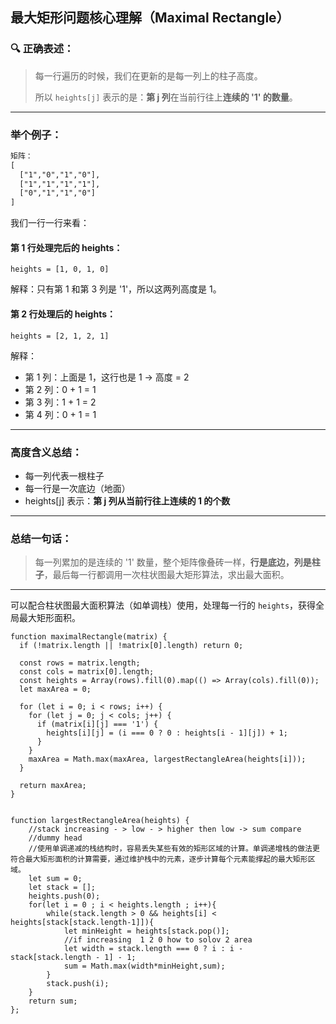 ## 最大矩形问题核心理解（Maximal Rectangle）

### 🔍 正确表述：

> 每一行遍历的时候，我们在更新的是每一列上的柱子高度。
> 
> 所以 `heights[j]` 表示的是：**第 j 列**在当前行往上**连续的 '1' 的数量**。

---

### 举个例子：

```txt
矩阵：
[
  ["1","0","1","0"],
  ["1","1","1","1"],
  ["0","1","1","0"]
]
```

我们一行一行来看：

#### 第 1 行处理完后的 heights：
```
heights = [1, 0, 1, 0]
```
解释：只有第 1 和第 3 列是 '1'，所以这两列高度是 1。

#### 第 2 行处理后的 heights：
```
heights = [2, 1, 2, 1]
```
解释：
- 第 1 列：上面是 1，这行也是 1 → 高度 = 2
- 第 2 列：0 + 1 = 1
- 第 3 列：1 + 1 = 2
- 第 4 列：0 + 1 = 1

---

### 高度含义总结：

- 每一列代表一根柱子
- 每一行是一次底边（地面）
- heights[j] 表示：**第 j 列从当前行往上连续的 1 的个数**

---

### 总结一句话：

> 每一列累加的是连续的 '1' 数量，整个矩阵像叠砖一样，**行是底边，列是柱子**，最后每一行都调用一次柱状图最大矩形算法，求出最大面积。

---

可以配合柱状图最大面积算法（如单调栈）使用，处理每一行的 `heights`，获得全局最大矩形面积。



```
function maximalRectangle(matrix) {
  if (!matrix.length || !matrix[0].length) return 0;

  const rows = matrix.length;
  const cols = matrix[0].length;
  const heights = Array(rows).fill(0).map(() => Array(cols).fill(0));
  let maxArea = 0;

  for (let i = 0; i < rows; i++) {
    for (let j = 0; j < cols; j++) {
      if (matrix[i][j] === '1') {
        heights[i][j] = (i === 0 ? 0 : heights[i - 1][j]) + 1;
      }
    }
    maxArea = Math.max(maxArea, largestRectangleArea(heights[i]));
  }

  return maxArea;
}


function largestRectangleArea(heights) {
    //stack increasing - > low - > higher then low -> sum compare
    //dummy head
    //使用单调递减的栈结构时，容易丢失某些有效的矩形区域的计算。单调递增栈的做法更符合最大矩形面积的计算需要，通过维护栈中的元素，逐步计算每个元素能撑起的最大矩形区域。
    let sum = 0;
    let stack = [];
    heights.push(0);
    for(let i = 0 ; i < heights.length ; i++){
        while(stack.length > 0 && heights[i] < heights[stack[stack.length-1]]){
            let minHeight = heights[stack.pop()];
            //if increasing  1 2 0 how to solov 2 area
            let width = stack.length === 0 ? i : i - stack[stack.length - 1] - 1;
            sum = Math.max(width*minHeight,sum);
        }
        stack.push(i);
    }
    return sum;
};
```
